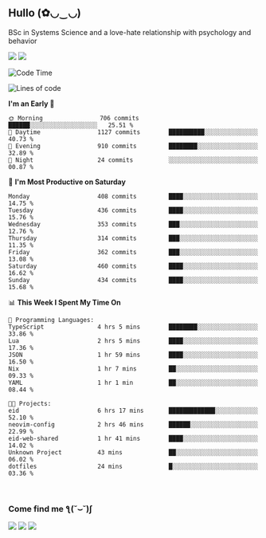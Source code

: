 <h2>Hullo (✿◡‿◡)</h2>

BSc in Systems Science and a love-hate relationship with psychology and behavior

<img src="https://github-readme-activity-graph.vercel.app/graph?username=hedonicadapter&theme=high-contrast"/>
<img src="https://github-readme-stats-git-masterrstaa-rickstaa.vercel.app/api?username=hedonicadapter&theme=highcontrast"/>

<!--START_SECTION:waka-->
![Code Time](http://img.shields.io/badge/Code%20Time-1%2C859%20hrs%2010%20mins-blue)

![Lines of code](https://img.shields.io/badge/From%20Hello%20World%20I%27ve%20Written-6.5%20million%20lines%20of%20code-blue)

**I'm an Early 🐤** 

```text
🌞 Morning                706 commits         ██████░░░░░░░░░░░░░░░░░░░   25.51 % 
🌆 Daytime                1127 commits        ██████████░░░░░░░░░░░░░░░   40.73 % 
🌃 Evening                910 commits         ████████░░░░░░░░░░░░░░░░░   32.89 % 
🌙 Night                  24 commits          ░░░░░░░░░░░░░░░░░░░░░░░░░   00.87 % 
```
📅 **I'm Most Productive on Saturday** 

```text
Monday                   408 commits         ████░░░░░░░░░░░░░░░░░░░░░   14.75 % 
Tuesday                  436 commits         ████░░░░░░░░░░░░░░░░░░░░░   15.76 % 
Wednesday                353 commits         ███░░░░░░░░░░░░░░░░░░░░░░   12.76 % 
Thursday                 314 commits         ███░░░░░░░░░░░░░░░░░░░░░░   11.35 % 
Friday                   362 commits         ███░░░░░░░░░░░░░░░░░░░░░░   13.08 % 
Saturday                 460 commits         ████░░░░░░░░░░░░░░░░░░░░░   16.62 % 
Sunday                   434 commits         ████░░░░░░░░░░░░░░░░░░░░░   15.68 % 
```


📊 **This Week I Spent My Time On** 

```text
💬 Programming Languages: 
TypeScript               4 hrs 5 mins        ████████░░░░░░░░░░░░░░░░░   33.86 % 
Lua                      2 hrs 5 mins        ████░░░░░░░░░░░░░░░░░░░░░   17.36 % 
JSON                     1 hr 59 mins        ████░░░░░░░░░░░░░░░░░░░░░   16.50 % 
Nix                      1 hr 7 mins         ██░░░░░░░░░░░░░░░░░░░░░░░   09.33 % 
YAML                     1 hr 1 min          ██░░░░░░░░░░░░░░░░░░░░░░░   08.44 % 

🐱‍💻 Projects: 
eid                      6 hrs 17 mins       █████████████░░░░░░░░░░░░   52.10 % 
neovim-config            2 hrs 46 mins       ██████░░░░░░░░░░░░░░░░░░░   22.99 % 
eid-web-shared           1 hr 41 mins        ████░░░░░░░░░░░░░░░░░░░░░   14.02 % 
Unknown Project          43 mins             ██░░░░░░░░░░░░░░░░░░░░░░░   06.02 % 
dotfiles                 24 mins             █░░░░░░░░░░░░░░░░░░░░░░░░   03.36 % 
```


<!--END_SECTION:waka-->

<br/>
<h3>Come find me ƪ(˘⌣˘)ʃ </h3>

<a href="https://hedonicadapter.com/"><img src="https://img.shields.io/badge/-Portfolio-3423A6?style=flat-square&logo=Google-Chrome&logoColor=white"/></a>
<a href="www.linkedin.com/in/sam-herman"><img src="https://img.shields.io/badge/-Sam%20Herman-0077B5?style=flat-square&logo=Linkedin&logoColor=white"/></a>
<a href="mailto:mailservice.samherman@gmail.com"><img src="https://img.shields.io/badge/-mailservice.samherman@gmail.com-D14836?style=flat-square&logo=Gmail&logoColor=white"/></a>

<!--
**cdthomp1/cdthomp1** is a ✨ _special_ ✨ repository because its `README.md` (this file) appears on your GitHub profile.


----
Credit: [cdthomp1](https://github.com/cdthomp1)

Last Edited on: 19/11/2020
